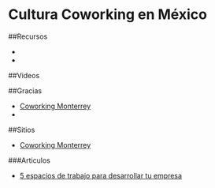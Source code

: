 # Cultura Coworking en México

##Recursos 
 - []()
 - []()
 
##Videos

##Gracias 
 - [Coworking Monterrey](http://coworkingmty.com)
 - 

##Sitios
 - [Coworking Monterrey](http://coworkingmty.com)



###Articulos
 - [5 espacios de trabajo para desarrollar tu empresa](http://www.forbes.com.mx/5-espacios-de-trabajo-para-desarrollar-tu-empresa/)

